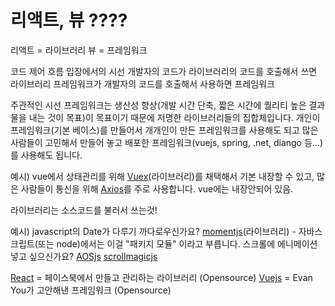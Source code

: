 # 리액트, 뷰 ????

리액트 = 라이브러리
뷰 = 프레임워크

코드 제어 흐름 입장에서의 시선
개발자의 코드가 라이브러리의 코드를 호출해서 쓰면 라이브러리 
프레임워크가 개발자의 코드를 호출해서 사용하면 프레임워크

주관적인 시선
프레임워크는 생산성 향상(개발 시간 단축, 짧은 시간에 퀄리티 높은 결과물을 내는 것이 목표)이 목표이기 때문에 저명한 라이브러리들의 집합체입니다.
개인이 프레임워크(기본 베이스)를 만들어서 개개인이 만든 프레임워크를 사용해도 되고 많은 사람들이 고민해서 만들어 놓고 배포한 프레임워크(vuejs, spring, .net, diango 등...)를 사용해도 됩니다.

예시) 
vue에서 상태관리를 위해 [Vuex](https://www.npmjs.com/package/vuex)(라이브러리)를 채택해서 기본 내장할 수 있고,
많은 사람들이 통신을 위해 [Axios](https://www.npmjs.com/package/axios)를 주로 사용합니다. vue에는 내장안되어 있음.

라이브러리는 소스코드를 불러서 쓰는것!

예시)
javascript의 Date가 다루기 까다로우신가요?
[momentjs](https://www.npmjs.com/package/moment)(라이브러리) - 자바스크립트(또는 node)에서는 이걸 "패키지 모듈" 이라고 부릅니다.
스크롤에 에니메이션 넣고 싶으신가요?
[AOSjs](https://www.npmjs.com/package/aos)
[scrollmagicjs](https://www.npmjs.com/package/scrollmagic)

[React](https://reactjs.org/) = 페이스북에서 만들고 관리하는 라이브러리 (Opensource)
[Vuejs](https://vuejs.org/guide/introduction.html#what-is-vue) = Evan You가 고안해낸 프레임워크 (Opensource)